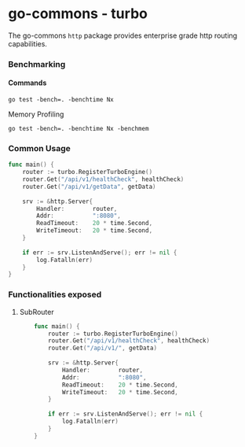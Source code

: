 # go-commons - turbo

The go-commons `http` package provides enterprise grade http routing capabilities.

### Benchmarking

#### Commands
```shell
go test -bench=. -benchtime Nx
```
Memory Profiling
```shell
go test -bench=. -benchtime Nx -benchmem
```

### Common Usage
```go
func main() {
	router := turbo.RegisterTurboEngine()
	router.Get("/api/v1/healthCheck", healthCheck)
	router.Get("/api/v1/getData", getData)
	
	srv := &http.Server{
		Handler:        router, 
		Addr:           ":8080", 
		ReadTimeout:    20 * time.Second, 
		WriteTimeout:   20 * time.Second,
	}
	
	if err := srv.ListenAndServe(); err != nil {
		log.Fatalln(err)
	}
}
```

### Functionalities exposed
1. SubRouter
    ```go
        func main() {
            router := turbo.RegisterTurboEngine()
            router.Get("/api/v1/healthCheck", healthCheck)
            router.Get("/api/v1/", getData)
            
            srv := &http.Server{
                Handler:        router, 
                Addr:           ":8080", 
                ReadTimeout:    20 * time.Second, 
                WriteTimeout:   20 * time.Second,
            }
            
            if err := srv.ListenAndServe(); err != nil {
                log.Fatalln(err)
            }
        }
    ```
